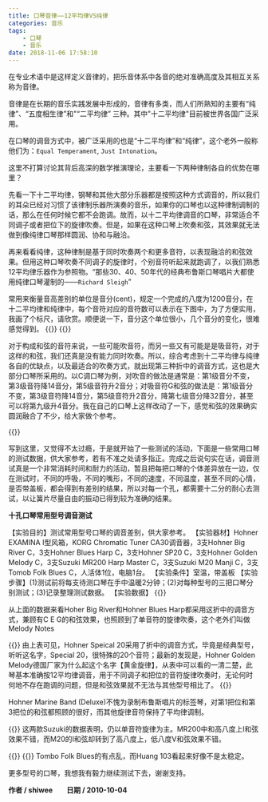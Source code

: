```yaml
---
title: 口琴音律——12平均律VS纯律
categories: 音乐
tags:
    - 口琴
    - 音乐
date: 2018-11-06 17:58:10
---
```

在专业术语中是这样定义音律的，把乐音体系中各音的绝对准确高度及其相互关系称为音律。

音律是在长期的音乐实践发展中形成的，音律有多类，而人们所熟知的主要有“纯律”、“五度相生律”和"“二平均律” 三种。其中"十二平均律"目前被世界各国广泛采用。

在口琴的调音方式中，被广泛采用的也是“十二平均律”和“纯律”，这个老外一般称他们为：`Equal Temperament`, `Just Intonation`。

这里不打算讨论其背后高深的数学推演理论，主要看一下两种律制各自的优势在哪里？

先看一下十二平均律，钢琴和其他大部分乐器都是按照这种方式调音的，所以我们的耳朵已经对习惯了该律制乐器所演奏的音乐，如果你的口琴也以这种律制调制的话，那么在任何时候它都不会跑调。故而，以十二平均律调音的口琴，非常适合不同调子或者把位下的旋律吹奏。但是，如果在这种口琴上吹奏和弦，其效果就无法做到像纯律口琴那样圆润、协和与融洽。

再来看看纯律，这种律制是基于同时吹奏两个和更多音符，以表现融洽的和弦效果。但用这种口琴吹奏不同调子的旋律时，个别音符听起来就跑调了，以我们熟悉12平均律乐器作为参照物。“那些30、40、50年代的经典布鲁斯口琴唱片大都使用纯律口琴灌制的——`Richard Sleigh`”

常用来衡量音高差别的单位是音分(cent)，规定一个完成的八度为1200音分，在十二平均律和纯律中，每个音符对应的音符数可以表示在下图中，为了方便实用，我画了个标尺，请欣赏。顺便说一下，音分这个单位很小，几个音分的变化，很难感觉得到。
{{<img src="https://ian2.oss-cn-hangzhou.aliyuncs.com/2018-11-06-095852.jpg" alt="">}}
{{<img src="https://ian2.oss-cn-hangzhou.aliyuncs.com/2018-11-06-095915.jpg" alt="">}}

对于构成和弦的音符来说，一些可能吹音符，而另一些又有可能是是吸音符，对于这样的和弦，我们还真是没有能力同时吹奏。所以，综合考虑到十二平均律与纯律各自的优缺点，以及最适合的吹奏方式，就出现第三种折中的调音方式，这也是大部分口琴所采用的。以C调口琴为例，对吹音的做法是通常是：第1级音分不变，第3级音符降14音分，第5级音符升2音分；对吸音符G和弦的做法是：第1级音分不变，第3级音符降14音分，第5级音符升2音分，降第七级音分降32音分，甚至可以将第九级升4音分。我在自己的口琴上这样改动了一下，感觉和弦的效果确实圆润融合了不少，给大家做个参考。

{{<img src="https://ian2.oss-cn-hangzhou.aliyuncs.com/2018-11-06-095933.jpg" alt="">}}

写到这里，又觉得不太过瘾，于是就开始了一些测试的活动，下面是一些常用口琴的测试数据，供大家参考，若有不准之处请多指正。完成之后说句实在话，调音测试真是一个非常消耗时间和耐力的活动，暂且把每把口琴的个体差异放在一边，仅在测试时，不同的呼吸，不同的嘴形，不同的速度，不同温度，甚至不同的心情，是否带盖板，都会得到有差别的结果，所以对每一个孔，都需要十二分的耐心去测试，以让簧片尽量自由的振动已得到较为准确的结果。

**十孔口琴常用型号调音测试**

【实验目的】测试常用型号口琴的调音差别，供大家参考。
【实验器材】Hohner EXAMINA I型风箱，KORG Chromatic Tuner CA30调音器，3支Hohner Big River C，3支Hohner Blues Harp C，3支Hohner SP20 C，3支Hohner Golden Melody C，3支Suzuki MR200 Harp Master C，3支Suzuki M20 Manji C，3支Tomob Folk Blues C，人活体1位，电脑1台。
【实验条件】室温，带盖板
【实验步骤】(1)测试前将每支待测口琴在手中温暖2分钟；(2)对每种型号的三把口琴分别测试；(3)记录整理测试数据。
【实验数据】
{{<img src="https://ian2.oss-cn-hangzhou.aliyuncs.com/2018-11-06-095954.jpg" alt="">}}

从上面的数据来看Hoher Big River和Hohner Blues Harp都采用这折中的调音方式，兼顾有C E G的和弦效果，也照顾到了单音符的旋律吹奏，这个老外们叫做Melody Notes

{{<img src="https://ian2.oss-cn-hangzhou.aliyuncs.com/2018-11-06-100027.jpg" alt="">}}
由上表可见，Hohner Speical 20采用了折中的调音方式，毕竟是经典型号，听听这名字，Special 20，很特殊的20个音符；最新的发现是，Hohner Golden Melody德国厂家为什么起这个名字【黄金旋律】，从表中可以看的一清二楚，此琴基本准确按12平均律调音，用于不同调子和把位的音符旋律吹奏时，无论何时何地不存在跑调的问题，但是和弦效果就不无法与其他型号相比了。
{{<img src="https://ian2.oss-cn-hangzhou.aliyuncs.com/2018-11-06-100100.jpg" alt="">}}

Hohner Marine Band (Deluxe)不愧为录制布鲁斯唱片的标签琴，对第1把位和第3把位的和弦都照顾的很好，而其他旋律音符保持了平均律调制。

{{<img src="https://ian2.oss-cn-hangzhou.aliyuncs.com/2018-11-06-100120.jpg" alt="">}}
这两款Suzuki的数据表明，仍以单音符旋律为主。MR200中和高八度上I和弦效果不错，而M20的I和弦却转到了高八度上，低八度V和弦效果不错。

{{<img src="https://ian2.oss-cn-hangzhou.aliyuncs.com/2018-11-06-100154.jpg" alt="">}}
{{<img src="https://ian2.oss-cn-hangzhou.aliyuncs.com/2018-11-06-100212.jpg" alt="">}}
Tombo Folk Blues的有点乱，而Huang 103看起来好像不是太稳定。

更多型号的口琴，我想我有毅力继续测试下去，谢谢支持。

**作者 / shiwee**&emsp;&emsp;**日期 / 2010-10-04**
